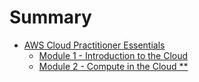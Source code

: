 # Summary

- [AWS Cloud Practitioner Essentials](aws-cloud-practtitioner-essentials/intro.md)
  - [Module 1 - Introduction to the Cloud](aws-cloud-practtitioner-essentials/module01-introduction-to-the-cloud.md)
  - [Module 2 - Compute in the Cloud **](aws-cloud-practtitioner-essentials/module02-compute-int-the-cloud)